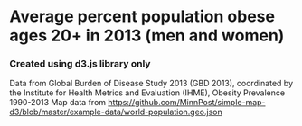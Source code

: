 # Average percent population obese ages 20+ in 2013 (men and women)

### Created using d3.js library only

Data from Global Burden of Disease Study 2013 (GBD 2013), coordinated by the Institute for Health Metrics and Evaluation (IHME), Obesity Prevalence 1990-2013
Map data from https://github.com/MinnPost/simple-map-d3/blob/master/example-data/world-population.geo.json